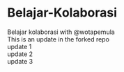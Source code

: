 # Belajar-Kolaborasi

Belajar kolaborasi with @wotapemula  
This is an update in the forked repo  
update 1  
update 2  
update 3
